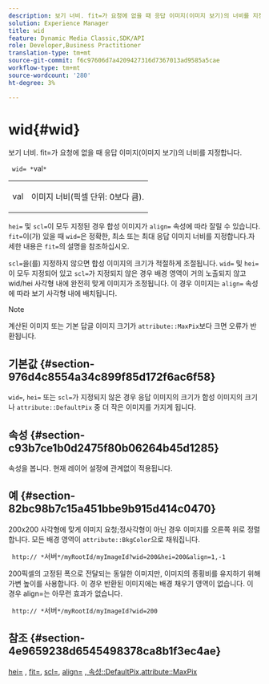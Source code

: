 ```yaml
---
description: 보기 너비. fit=가 요청에 없을 때 응답 이미지(이미지 보기)의 너비를 지정합니다.
solution: Experience Manager
title: wid
feature: Dynamic Media Classic,SDK/API
role: Developer,Business Practitioner
translation-type: tm+mt
source-git-commit: f6c97606d7a4209427316d7367013ad9585a5cae
workflow-type: tm+mt
source-wordcount: '280'
ht-degree: 3%

---
```



# wid{#wid}

보기 너비. fit=가 요청에 없을 때 응답 이미지(이미지 보기)의 너비를 지정합니다.

` wid= *`val`*`

<table id="simpletable_E217453246F5441C896C1F69EA4D4218"> 
 <tr class="strow"> 
  <td class="stentry"> <p> <span class="varname"> val  </span> </p> </td> 
  <td class="stentry"> <p>이미지 너비(픽셀 단위: 0보다 큼). </p> </td> 
 </tr> 
</table>

`hei=` 및 `scl=`이 모두 지정된 경우 합성 이미지가 `align=` 속성에 따라 잘릴 수 있습니다. `fit=`이(가) 있을 때 `wid=`은 정확한, 최소 또는 최대 응답 이미지 너비를 지정합니다.자세한 내용은 `fit=`의 설명을 참조하십시오.

`scl=`을(를) 지정하지 않으면 합성 이미지의 크기가 적절하게 조절됩니다. `wid=` 및 `hei=`이 모두 지정되어 있고 `scl=`가 지정되지 않은 경우 배경 영역이 거의 노출되지 않고 wid/hei 사각형 내에 완전히 맞게 이미지가 조정됩니다. 이 경우 이미지는 `align=` 속성에 따라 보기 사각형 내에 배치됩니다.

>[!NOTE]
>
>계산된 이미지 또는 기본 답글 이미지 크기가 `attribute::MaxPix`보다 크면 오류가 반환됩니다.

## 기본값 {#section-976d4c8554a34c899f85d172f6ac6f58}

`wid=`, `hei=` 또는 `scl=`가 지정되지 않은 경우 응답 이미지의 크기가 합성 이미지의 크기나 `attribute::DefaultPix` 중 더 작은 이미지를 가지게 됩니다.

## 속성 {#section-c93b7ce1b0d2475f80b06264b45d1285}

속성을 봅니다. 현재 레이어 설정에 관계없이 적용됩니다.

## 예 {#section-82bc98b7c15a451bbe9b915d414c0470}

200x200 사각형에 맞게 이미지 요청;정사각형이 아닌 경우 이미지를 오른쪽 위로 정렬합니다. 모든 배경 영역이 `attribute::BkgColor`으로 채워집니다.

` http:// *`서버`*/myRootId/myImageId?wid=200&hei=200&align=1,-1`

200픽셀의 고정된 폭으로 전달되는 동일한 이미지만, 이미지의 종횡비를 유지하기 위해 가변 높이를 사용합니다. 이 경우 반환된 이미지에는 배경 채우기 영역이 없습니다. 이 경우 align=는 아무런 효과가 없습니다.

` http:// *`서버`*/myRootId/myImageId?wid=200`

## 참조 {#section-4e9659238d6545498378ca8b1f3ec4ae}

[hei=](../../../../../is-api/http-ref/image-serving-api-ref/c-http-protocol-reference/c-command-reference/r-is-http-hei.md#reference-6d6f556ccc0e4b98a815e8a5c1944a96) ,  [fit=](../../../../../is-api/http-ref/image-serving-api-ref/c-http-protocol-reference/c-command-reference/r-fit.md#reference-f11bff6d93d143d6b135de3a923bc989),  [scl=](../../../../../is-api/http-ref/image-serving-api-ref/c-http-protocol-reference/c-command-reference/r-scl.md#reference-b2a74e493d0d407e98fe350551ba3fcc),  [align=](../../../../../is-api/http-ref/image-serving-api-ref/c-http-protocol-reference/c-command-reference/r-align.md#reference-b7d6b87c75124d78884f916dd6544bc7)  [ ](../../../../../is-api/image-catalog/image-serving-api-ref/c-image-catalog-reference/c-attributes-reference/r-defaultpix.md#reference-996b2c22b30f4fd9b970c84063306df1)  [, 속성::DefaultPix,attribute::MaxPix](../../../../../is-api/image-catalog/image-serving-api-ref/c-image-catalog-reference/c-attributes-reference/r-maxpix.md#reference-e167d396ac794079ba8b5e6eb16eeda5)
